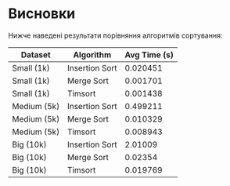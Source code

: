 # Висновки

Нижче наведені результати порівняння алгоритмів сортування:

| Dataset     | Algorithm      |   Avg Time (s) |
|-------------|----------------|----------------|
| Small (1k)  | Insertion Sort |       0.020451 |
| Small (1k)  | Merge Sort     |       0.001701 |
| Small (1k)  | Timsort        |       0.001438 |
| Medium (5k) | Insertion Sort |       0.499211 |
| Medium (5k) | Merge Sort     |       0.010329 |
| Medium (5k) | Timsort        |       0.008943 |
| Big (10k)   | Insertion Sort |       2.01009  |
| Big (10k)   | Merge Sort     |       0.02354  |
| Big (10k)   | Timsort        |       0.019769 |
